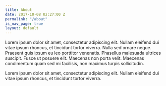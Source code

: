 ```yaml
---
title: About
date: 2017-10-08 02:27:00 Z
permalink: "/about"
is_nav_page: true
layout: default
---
```


Lorem ipsum dolor sit amet, consectetur adipiscing elit. Nullam eleifend dui vitae ipsum rhoncus, et tincidunt tortor viverra. Nulla sed ornare neque. Praesent quis ipsum eu leo porttitor venenatis. Phasellus malesuada ultrices suscipit. Fusce ut posuere elit. Maecenas non porta velit. Maecenas condimentum quam sed mi facilisis, non maximus turpis sollicitudin. 

Lorem ipsum dolor sit amet, consectetur adipiscing elit. Nullam eleifend dui vitae ipsum rhoncus, et tincidunt tortor viverra.